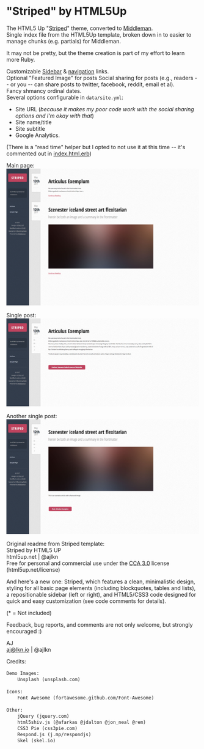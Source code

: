 # "Striped" by HTML5Up
The HTML5 Up "[Striped](https://html5up.net/striped)" theme, converted to [Middleman](http://middlemanapp.com).  
Single index file from the HTML5Up template, broken down in to easier to manage chunks (e.g. partials) for Middleman.        

It may not be pretty, but the theme creation is part of my effort to learn more Ruby.

Customizable [Sidebar](source/partials/_sidebar.slim) & [navigation](source/partials/_nav.slim) links.  
Optional "Featured Image" for posts
Social sharing for posts (e.g., readers -- or you -- can share posts to twitter, facebook, reddit, email et al).  
Fancy shmancy ordinal dates.  
Several options configurable in `data/site.yml`: 
* Site URL (*because it makes my poor code work with the social sharing options and I'm okay with that*)
* Site name/title
* Site subtitle
* Google Analytics.  

(There is a "read time" helper but I opted to  not use it at this time -- it's commented out in [index.html.erb](source/index.html.erb))
 
Main page:  
![main](screenshots/index.png)  

Single post:  
![single post](screenshots/single.png)   

Another single post:  
![another single post](screenshots/single2.png)  



Original readme from Striped template:  
Striped by HTML5 UP  
html5up.net | @ajlkn  
Free for personal and commercial use under the [CCA 3.0](https://creativecommons.org/licenses/by/3.0/) license (html5up.net/license)


And here's a new one: Striped, which features a clean, minimalistic design, styling for
all basic page elements (including blockquotes, tables and lists), a repositionable
sidebar (left or right), and HTML5/CSS3 code designed for quick and easy customization
(see code comments for details).


(* = Not included)

Feedback, bug reports, and comments are not only welcome, but strongly encouraged :)

AJ  
aj@lkn.io | @ajlkn


Credits:

	Demo Images:  
		Unsplash (unsplash.com)

	Icons:
		Font Awesome (fortawesome.github.com/Font-Awesome)

	Other:
		jQuery (jquery.com)
		html5shiv.js (@afarkas @jdalton @jon_neal @rem)
		CSS3 Pie (css3pie.com)
		Respond.js (j.mp/respondjs)
		Skel (skel.io)